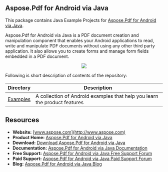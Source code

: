 ## Aspose.Pdf for Android via Java

This package contains Java Example Projects for [Aspose.Pdf for Android via Java](https://products.aspose.com/pdf/android-java).

Aspose.Pdf for Android via Java is a PDF document creation and manipulation component that enables your Android applications to read, write and manipulate PDF documents without using any other third party application. It also allows you to create forms and manage form fields embedded in a PDF document.

<p align="center">
  <a title="Download complete Aspose.Pdf for Android via Java source code" href="https://github.com/asposepdf/Aspose_Pdf_Android/archive/master.zip">
    <img src="http://i.imgur.com/hwNhrGZ.png" />
  </a>
</p>

Following is short description of contents of the repository:

Directory  | Description
---------- | -----------
[Examples](Examples)  | A collection of Android examples that help you learn the product features

## Resources

+ **Website:** [www.aspose.com](http://www.aspose.com)
+ **Product Home:** [Aspose.Pdf for Android via Java](https://products.aspose.com/pdf/android-java)
+ **Download:** [Download Aspose.Pdf for Android via Java](http://maven.aspose.com/artifactory/simple/ext-release-local/com/aspose/aspose-pdf-android-via-java/)
+ **Documentation:** [Aspose.Pdf for Android via Java Documentation](https://docs.aspose.com/display/pdfandroid/Home)
+ **Free Support:** [Aspose.Pdf for Android via Java Free Support Forum](https://forum.aspose.com/c/pdf)
+ **Paid Support:** [Aspose.Pdf for Android via Java Paid Support Forum](https://helpdesk.aspose.com/)
+ **Blog:** [Aspose.Pdf for Android via Java Blog](https://blog.aspose.com/category/aspose-products/aspose-pdf-product-family/)
